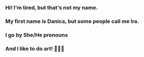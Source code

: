 ### Hi! I'm tired, but that's not my name.
### My first name is Danica, but some people call me Ira.
### I go by She/He pronouns
### And I like to do art! 🎨👩‍🎨

<!--
**uzernameee/uzernameee** is a ✨ _special_ ✨ repository because its `README.md` (this file) appears on your GitHub profile.

Here are some ideas to get you started:

- 🔭 I’m currently working on ...
- 🌱 I’m currently learning ...
- 👯 I’m looking to collaborate on ...
- 🤔 I’m looking for help with ...
- 💬 Ask me about ...
- 📫 How to reach me: ...
- 😄 Pronouns: ...
- ⚡ Fun fact: ...
-->
